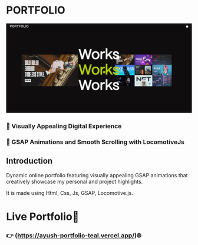 # PORTFOLIO
![Portfolio](/Stock/ss.png)

### 🌟 Visually Appealing Digital Experience
### 🚀 GSAP Animations and Smooth Scrolling with LocomotiveJs

## Introduction

Dynamic online portfolio featuring visually appealing GSAP animations that creatively showcase my personal and project highlights. 

It is made using Html, Css, Js, GSAP, Locomotive.js.
# Live Portfolio🔗
### 👉 (https://ayush-portfolio-teal.vercel.app/)🌐
